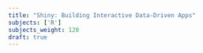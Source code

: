 ```yaml
---
title: "Shiny: Building Interactive Data-Driven Apps"
subjects: ['R']
subjects_weight: 120
draft: true
---
```

